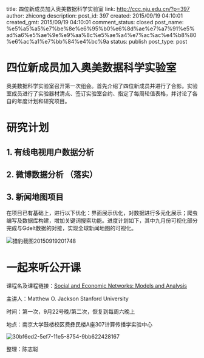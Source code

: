title: 四位新成员加入奥美数据科学实验室
link: http://ccc.nju.edu.cn/?p=397
author: zhicong
description: 
post_id: 397
created: 2015/09/19 04:10:01
created_gmt: 2015/09/19 04:10:01
comment_status: closed
post_name: %e5%a5%a5%e7%be%8e%e6%95%b0%e6%8d%ae%e7%a7%91%e5%ad%a6%e5%ae%9e%e9%aa%8c%e5%ae%a4%e7%ac%ac%e4%b8%80%e6%ac%a1%e7%bb%84%e4%bc%9a
status: publish
post_type: post

# 四位新成员加入奥美数据科学实验室

奥美数据科学实验室召开第一次组会。首先介绍了四位新成员并进行了合影。实验室成员进行了实验器材清点、签订实验室合约、指定了每周轮值表格，并讨论了各自的年度计划和研究项目。

# 研究计划

## 1. 有线电视用户数据分析

## 2. 微博数据分析 （落实）

## 3. 新闻地图项目

在项目已有基础上，进行以下优化：界面展示优化，对数据进行多元化展示；爬虫编写及数据库构建，增加关键词搜索功能。进度计划如下，其中九月份可视化部分完成与Gdelt数据的对接，实现全球新闻地图的可视化。

![猎豹截图20150919201748](:8089/wp-content/uploads/2015/09/猎豹截图20150919201748.png)

# 一起来听公开课

课程名及课程链接：[Social and Economic Networks: Models and Analysis](https://www.coursera.org/course/networksonline)

主讲人：Matthew O. Jackson Stanford University

时间：第一次，9月22号晚/第二次，恢复到每周六晚上

地点：南京大学鼓楼校区费彝民楼A座307计算传播学实验中心

![30bf6ed2-5ef7-11e5-8754-9bb622428167](:8089/wp-content/uploads/2015/09/30bf6ed2-5ef7-11e5-8754-9bb622428167.gif)

整理：陈志聪